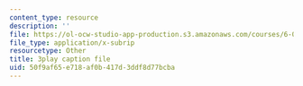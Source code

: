 ```yaml
---
content_type: resource
description: ''
file: https://ol-ocw-studio-app-production.s3.amazonaws.com/courses/6-00sc-introduction-to-computer-science-and-programming-spring-2011/50f9af65e718af0b417d3ddf8d77bcba_7BpomdjZ_Os.srt
file_type: application/x-subrip
resourcetype: Other
title: 3play caption file
uid: 50f9af65-e718-af0b-417d-3ddf8d77bcba
---
```

